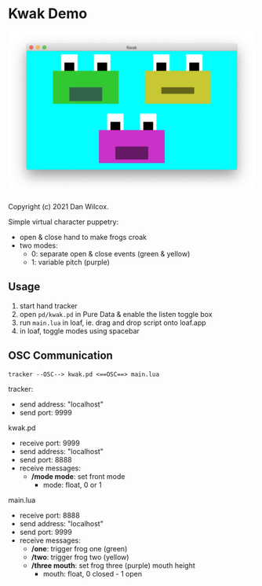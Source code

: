 Kwak Demo
==========

![screenshot](doc/screenshot.png)

Copyright (c) 2021 Dan Wilcox.

Simple virtual character puppetry:
* open & close hand to make frogs croak
* two modes:
  - 0: separate open & close events (green & yellow)
  - 1: variable pitch (purple)

Usage
-----

1. start hand tracker
2. open `pd/kwak.pd` in Pure Data & enable the listen toggle box
3. run `main.lua` in loaf, ie. drag and drop script onto loaf.app
4. in loaf, toggle modes using spacebar

OSC Communication
-----------------

```
tracker --OSC--> kwak.pd <==OSC==> main.lua
```

tracker:
* send address: "localhost"
* send port: 9999

kwak.pd
* receive port: 9999
* send address: "localhost"
* send port: 8888
* receive messages:
  - **/mode mode**: set front mode
    + mode: float, 0 or 1

main.lua
* receive port: 8888
* send address: "localhost"
* send port: 9999
* receive messages:
  - **/one**: trigger frog one (green)
  - **/two**: trigger frog two (yellow)
  - **/three mouth**: set frog three (purple) mouth height
    + mouth: float, 0 closed - 1 open
